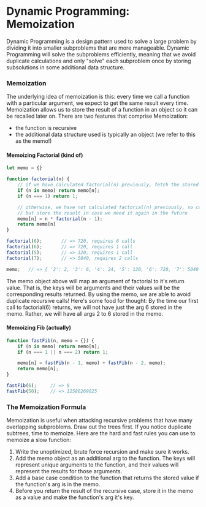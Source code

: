 # Dynamic Programming: Memoization

Dynamic Programming is a design pattern used to solve a large problem by dividing it into smaller subproblems that are more manageable. Dynamic Programming will solve the subproblems efficiently, meaning that we avoid duplicate calculations and only "solve" each subproblem once by storing subsolutions in some additional data structure. 

### **Memoization**

The underlying idea of memoization is this: every time we call a function with a particular argument, we expect to get the same result every time. Memoization allows us to store the result of a function in an object so it can be recalled later on. There are two features that comprise Memoization:

* the function is recursive
* the additional data structure used is typically an object (we refer to this as the memo!)

#### Memoizing Factorial (kind of)

```javascript
let memo = {}

function factorial(n) {
    // if we have calculated factorial(n) previously, fetch the stored result in memo
    if (n in memo) return memo[n];
    if (n === 1) return 1;

    // otherwise, we have not calculated factorial(n) previously, so calculate it now,
    // but store the result in case we need it again in the future
    memo[n] = n * factorial(n - 1);
    return memo[n]
}

factorial(6);       // => 720, requires 6 calls
factorial(6);       // => 720, requires 1 call
factorial(5);       // => 120, requires 1 call
factorial(7);       // => 5040, requires 2 calls

memo;   // => { '2': 2, '3': 6, '4': 24, '5': 120, '6': 720, '7': 5040 }
```

The memo object above will map an argument of factorial to it's return value. That is, the keys will be arguments and their values will be the corresponding results returned. By using the memo, we are able to avoid duplicate recursive calls! Here's some food for thought: By the time our first call to factorial(6) returns, we will not have just the arg 6 stored in the memo. Rather, we will have all args 2 to 6 stored in the memo.

#### Memoizing Fib (actually)

```javascript
function fastFib(n, memo = {}) {
    if (n in memo) return memo[n];
    if (n === 1 || n === 2) return 1;

    memo[n] = fastFib(n - 1, memo) + fastFib(n - 2, memo);
    return memo[n];
}

fastFib(6);     // => 8
fastFib(50);    // => 12586269025
```

### **The Memoization Formula**

Memoization is useful when attacking recursive problems that have many overlapping subproblems. Draw out the trees first. If you notice duplicate subtrees, time to memoize. Here are the hard and fast rules you can use to memoize a slow function:

1. Write the unoptimized, brute force recursion and make sure it works.
2. Add the memo object as an additional arg to the function. The keys will represent unique arguments to the function, and their values will represent the results for those arguments.
3. Add a base case condition to the function that returns the stored value if the function's arg is in the memo.
4. Before you return the result of the recursive case, store it in the memo as a value and make the function's arg it's key.